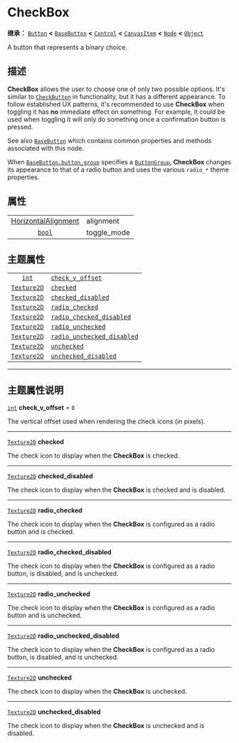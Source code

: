 <!-- ⚠ 请勿编辑本文件 ⚠ -->
<!-- 本文档使用脚本从 WeDot 引擎源码仓库生成。 -->
<!-- 生成脚本：https://github.com/WeDot-Engine/WeDot/tree/4.3/doc/tools/make_md.py； -->
<!-- 原文件：https://github.com/WeDot-Engine/WeDot/tree/4.3/doc/classes/CheckBox.xml。 -->

<div id="_class_checkbox"></div>

# CheckBox

**继承：** [`Button`](class_button.md) **<** [`BaseButton`](class_basebutton.md) **<** [`Control`](class_control.md) **<** [`CanvasItem`](class_canvasitem.md) **<** [`Node`](class_node.md) **<** [`Object`](class_object.md)

A button that represents a binary choice.

## 描述

**CheckBox** allows the user to choose one of only two possible options. It's similar to [`CheckButton`](class_checkbutton.md) in functionality, but it has a different appearance. To follow established UX patterns, it's recommended to use **CheckBox** when toggling it has **no** immediate effect on something. For example, it could be used when toggling it will only do something once a confirmation button is pressed.

See also [`BaseButton`](class_basebutton.md) which contains common properties and methods associated with this node.

When [`BaseButton.button_group`](#class_basebutton_property_button_group) specifies a [`ButtonGroup`](class_buttongroup.md), **CheckBox** changes its appearance to that of a radio button and uses the various `radio_*` theme properties.

## 属性

|||
|:-:|:--|
| [HorizontalAlignment](#enum_@globalscope_horizontalalignment) | alignment   | ``0`` (overrides [`Button`](#class_button_property_alignment))              |
| [`bool`](class_bool.md)                                       | toggle_mode | ``true`` (overrides [`BaseButton`](#class_basebutton_property_toggle_mode)) |

## 主题属性

|||
|:-:|:--|
| [`int`](class_int.md)             | [`check_v_offset`](#class_checkbox_theme_constant_check_v_offset)                 | ``0`` |
| [`Texture2D`](class_texture2d.md) | [`checked`](#class_checkbox_theme_icon_checked)                                   |       |
| [`Texture2D`](class_texture2d.md) | [`checked_disabled`](#class_checkbox_theme_icon_checked_disabled)                 |       |
| [`Texture2D`](class_texture2d.md) | [`radio_checked`](#class_checkbox_theme_icon_radio_checked)                       |       |
| [`Texture2D`](class_texture2d.md) | [`radio_checked_disabled`](#class_checkbox_theme_icon_radio_checked_disabled)     |       |
| [`Texture2D`](class_texture2d.md) | [`radio_unchecked`](#class_checkbox_theme_icon_radio_unchecked)                   |       |
| [`Texture2D`](class_texture2d.md) | [`radio_unchecked_disabled`](#class_checkbox_theme_icon_radio_unchecked_disabled) |       |
| [`Texture2D`](class_texture2d.md) | [`unchecked`](#class_checkbox_theme_icon_unchecked)                               |       |
| [`Texture2D`](class_texture2d.md) | [`unchecked_disabled`](#class_checkbox_theme_icon_unchecked_disabled)             |       |

<!-- rst-class:: classref-section-separator -->

---

## 主题属性说明

<div id="_class_checkbox_theme_constant_check_v_offset"></div>

[`int`](class_int.md) **check_v_offset** = ``0`` <div id="class_checkbox_theme_constant_check_v_offset"></div>

The vertical offset used when rendering the check icons (in pixels).

<!-- rst-class:: classref-item-separator -->

---

<div id="_class_checkbox_theme_icon_checked"></div>

[`Texture2D`](class_texture2d.md) **checked** <div id="class_checkbox_theme_icon_checked"></div>

The check icon to display when the **CheckBox** is checked.

<!-- rst-class:: classref-item-separator -->

---

<div id="_class_checkbox_theme_icon_checked_disabled"></div>

[`Texture2D`](class_texture2d.md) **checked_disabled** <div id="class_checkbox_theme_icon_checked_disabled"></div>

The check icon to display when the **CheckBox** is checked and is disabled.

<!-- rst-class:: classref-item-separator -->

---

<div id="_class_checkbox_theme_icon_radio_checked"></div>

[`Texture2D`](class_texture2d.md) **radio_checked** <div id="class_checkbox_theme_icon_radio_checked"></div>

The check icon to display when the **CheckBox** is configured as a radio button and is checked.

<!-- rst-class:: classref-item-separator -->

---

<div id="_class_checkbox_theme_icon_radio_checked_disabled"></div>

[`Texture2D`](class_texture2d.md) **radio_checked_disabled** <div id="class_checkbox_theme_icon_radio_checked_disabled"></div>

The check icon to display when the **CheckBox** is configured as a radio button, is disabled, and is unchecked.

<!-- rst-class:: classref-item-separator -->

---

<div id="_class_checkbox_theme_icon_radio_unchecked"></div>

[`Texture2D`](class_texture2d.md) **radio_unchecked** <div id="class_checkbox_theme_icon_radio_unchecked"></div>

The check icon to display when the **CheckBox** is configured as a radio button and is unchecked.

<!-- rst-class:: classref-item-separator -->

---

<div id="_class_checkbox_theme_icon_radio_unchecked_disabled"></div>

[`Texture2D`](class_texture2d.md) **radio_unchecked_disabled** <div id="class_checkbox_theme_icon_radio_unchecked_disabled"></div>

The check icon to display when the **CheckBox** is configured as a radio button, is disabled, and is unchecked.

<!-- rst-class:: classref-item-separator -->

---

<div id="_class_checkbox_theme_icon_unchecked"></div>

[`Texture2D`](class_texture2d.md) **unchecked** <div id="class_checkbox_theme_icon_unchecked"></div>

The check icon to display when the **CheckBox** is unchecked.

<!-- rst-class:: classref-item-separator -->

---

<div id="_class_checkbox_theme_icon_unchecked_disabled"></div>

[`Texture2D`](class_texture2d.md) **unchecked_disabled** <div id="class_checkbox_theme_icon_unchecked_disabled"></div>

The check icon to display when the **CheckBox** is unchecked and is disabled.

[^virtual]: 本方法通常需要用户覆盖才能生效。
[^const]: 本方法无副作用，不会修改该实例的任何成员变量。
[^vararg]: 本方法除了能接受在此处描述的参数外，还能够继续接受任意数量的参数。
[^constructor]: 本方法用于构造某个类型。
[^static]: 调用本方法无需实例，可直接使用类名进行调用。
[^operator]: 本方法描述的是使用本类型作为左操作数的有效运算符。
[^bitfield]: 这个值是由下列位标志构成位掩码的整数。
[^void]: 无返回值。
